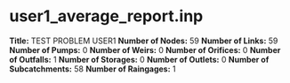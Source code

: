 # user1_average_report.inp
**Title:** TEST PROBLEM USER1
**Number of Nodes:** 59
**Number of Links:** 59
**Number of Pumps:** 0
**Number of Weirs:** 0
**Number of Orifices:** 0
**Number of Outfalls:** 1
**Number of Storages:** 0
**Number of Outlets:** 0
**Number of Subcatchments:** 58
**Number of Raingages:** 1
